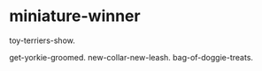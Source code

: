 # miniature-winner
toy-terriers-show.

get-yorkie-groomed.
new-collar-new-leash.
bag-of-doggie-treats.
